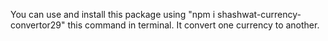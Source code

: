 You can use and install this package using "npm i shashwat-currency-convertor29" this command in terminal. It convert one currency to another.

